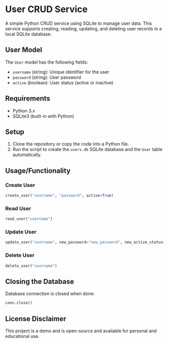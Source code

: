 # User CRUD Service

A simple Python CRUD service using SQLite to manage user data. This service supports creating, reading, updating, and deleting user records in a local SQLite database.

## User Model

The `User` model has the following fields:
- `username` (string): Unique identifier for the user
- `password` (string): User password
- `active` (boolean): User status (active or inactive)

## Requirements

- Python 3.x
- SQLite3 (built-in with Python)

## Setup

1. Clone the repository or copy the code into a Python file.
2. Run the script to create the `users.db` SQLite database and the `User` table automatically.

## Usage/Functionality

### Create User
```python
create_user("username", "password", active=True)
```

### Read User
```python
read_user("username")
```

### Update User
```python
update_user("username", new_password="new_password", new_active_status=False)
```

### Delete User
```python
delete_user("username")
```

## Closing the Database

Database connection is closed when done:
```python
conn.close()
```

## License Disclaimer
This project is a demo and is open-source and available for personal and educational use.
